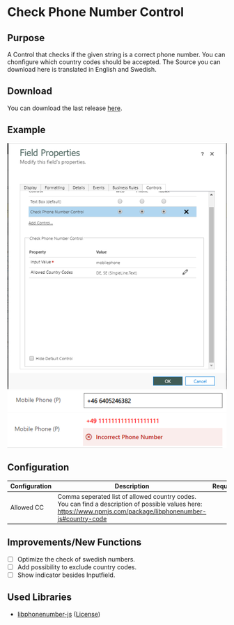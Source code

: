 # Check Phone Number Control
## Purpose
A Control that checks if the given string is a correct phone number. You can chonfigure which country codes should be accepted.
The Source you can download here is translated in English and Swedish.

## Download
You can download the last release [here](https://github.com/BenediktBergmann/PCF-Controls/releases).

## Example
![Configuration](/CheckPhoneNumberControl/Screenshots/Configuration.png)
![CorrectSSSN](/CheckPhoneNumberControl/Screenshots/Correct.png)
![IncorrectSSSN](/CheckPhoneNumberControl/Screenshots/Incorrect.png)

## Configuration
Configuration | Description | Required
------------ | ------------- | -------------
Allowed CC | Comma seperated list of allowed country codes. You can find a description of possible values here: https://www.npmjs.com/package/libphonenumber-js#country-code | 

## Improvements/New Functions
- [ ] Optimize the check of swedish numbers.
- [ ] Add possibility to exclude country codes.
- [ ] Show indicator besides Inputfield.

## Used Libraries
- [libphonenumber-js](https://www.npmjs.com/package/libphonenumber-js) ([License](https://github.com/catamphetamine/libphonenumber-js/blob/HEAD/LICENSE))
